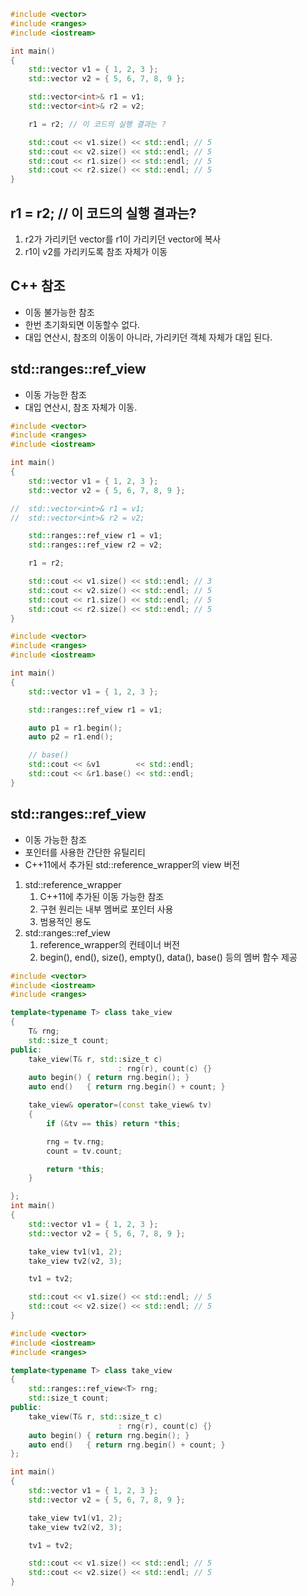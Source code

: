 ```c++
#include <vector>
#include <ranges>
#include <iostream>

int main()
{
	std::vector v1 = { 1, 2, 3 };
	std::vector v2 = { 5, 6, 7, 8, 9 };

	std::vector<int>& r1 = v1;
	std::vector<int>& r2 = v2;

	r1 = r2; // 이 코드의 실행 결과는 ?

	std::cout << v1.size() << std::endl; // 5
	std::cout << v2.size() << std::endl; // 5
	std::cout << r1.size() << std::endl; // 5
	std::cout << r2.size() << std::endl; // 5
}
```

## r1 = r2; // 이 코드의 실행 결과는?
1) r2가 가리키던 vector를 r1이 가리키던 vector에 복사
2) r1이 v2를 가리키도록 참조 자체가 이동

## C++ 참조
- 이동 불가능한 참조
- 한번 초기화되면 이동할수 없다.
- 대입 연산시, 참조의 이동이 아니라, 가리키던 객체 자체가 대입 된다.

## std::ranges::ref_view
- 이동 가능한 참조
- 대입 연산시, 참조 자체가 이동.

```c++
#include <vector>
#include <ranges>
#include <iostream>

int main()
{
	std::vector v1 = { 1, 2, 3 };
	std::vector v2 = { 5, 6, 7, 8, 9 };

//	std::vector<int>& r1 = v1;
//	std::vector<int>& r2 = v2;

	std::ranges::ref_view r1 = v1;
	std::ranges::ref_view r2 = v2;

	r1 = r2;

	std::cout << v1.size() << std::endl; // 3
	std::cout << v2.size() << std::endl; // 5
	std::cout << r1.size() << std::endl; // 5
	std::cout << r2.size() << std::endl; // 5
}
```

```c++
#include <vector>
#include <ranges>
#include <iostream>

int main()
{
	std::vector v1 = { 1, 2, 3 };

	std::ranges::ref_view r1 = v1;

	auto p1 = r1.begin();
	auto p2 = r1.end();

	// base() 
	std::cout << &v1        << std::endl;
	std::cout << &r1.base() << std::endl;
}
```

## std::ranges::ref_view
- 이동 가능한 참조
- 포인터를 사용한 간단한 유틸리티
- C++11에서 추가된 std::reference_wrapper의 view 버전

1) std::reference_wrapper
   1) C++11에 추가된 이동 가능한 참조
   2) 구현 원리는 내부 멤버로 포인터 사용
   3) 범용적인 용도
2) std::ranges::ref_view
   1) reference_wrapper의 컨테이너 버전
   2) begin(), end(), size(), empty(), data(), base() 등의 멤버 함수 제공


```c++
#include <vector>
#include <iostream>
#include <ranges>

template<typename T> class take_view
{
	T& rng;
	std::size_t count;
public:
	take_view(T& r, std::size_t c)
						: rng(r), count(c) {}
	auto begin() { return rng.begin(); }
	auto end()   { return rng.begin() + count; }

	take_view& operator=(const take_view& tv)
	{
		if (&tv == this) return *this;

		rng = tv.rng;
		count = tv.count;

		return *this;
	}

};
int main()
{
	std::vector v1 = { 1, 2, 3 };
	std::vector v2 = { 5, 6, 7, 8, 9 };

	take_view tv1(v1, 2);
	take_view tv2(v2, 3);

	tv1 = tv2;

	std::cout << v1.size() << std::endl; // 5
	std::cout << v2.size() << std::endl; // 5
}
```

```c++
#include <vector>
#include <iostream>
#include <ranges>

template<typename T> class take_view
{
	std::ranges::ref_view<T> rng;
	std::size_t count;
public:
	take_view(T& r, std::size_t c)
						: rng(r), count(c) {}
	auto begin() { return rng.begin(); }
	auto end()   { return rng.begin() + count; }
};

int main()
{
	std::vector v1 = { 1, 2, 3 };
	std::vector v2 = { 5, 6, 7, 8, 9 };

	take_view tv1(v1, 2);
	take_view tv2(v2, 3);

	tv1 = tv2;

	std::cout << v1.size() << std::endl; // 5
	std::cout << v2.size() << std::endl; // 5
}
```







